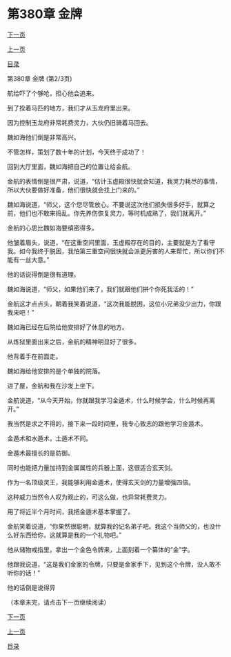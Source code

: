 <h1>第380章   金牌</h1>
            <div><p><a href="./1139_%E7%AC%AC380%E7%AB%A0_%E9%87%91%E7%89%8C.md">下一页</a></p><p><a href="./1137_%E7%AC%AC380%E7%AB%A0_%E9%87%91%E7%89%8C.md">上一页</a></p><p><a href="../">目录</a></p></div>
            <div><p>第380章   金牌 (第2/3页)</p><p>航给吓了个够呛，担心他会追来。</p><p>到了拴着马匹的地方，我们才从玉龙府里出来。</p><p>因为控制玉龙府非常耗费灵力，大伙仍旧骑着马回去。</p><p>魏如海他们倒是非常高兴。</p><p>不管怎样，策划了数十年的计划，今天终于成功了！</p><p>回到大厅里面，魏如海把自己的位置让给金航。</p><p>金航的表情倒是很严肃，说道，“估计玉虚殿很快就会知道，我灵力耗尽的事情，所以大伙要做好准备，他们很快就会找上门来的。”</p><p>魏如海说道，“师父，这个您尽管放心。不要说这次他们损失很多好手，就算之前，他们也不敢来捣乱。你先养伤恢复灵力，等时机成熟了，我们就离开。”</p><p>金航的心思比魏如海要缜密得多。</p><p>他皱着眉头，说道，“在这重空间里面，玉虚殿存在的目的，主要就是为了看守我。如今我终于脱困，我怕第三重空间很快就会派更厉害的人来帮忙，所以你们不能有一丝大意。”</p><p>他的话说得倒是很有道理。</p><p>魏如海说道，“师父，如果他们来了，我们就跟他们拼个你死我活的！”</p><p>金航这才点点头，朝着我笑着说道，“这次我能脱困，这位小兄弟没少出力，你跟我来吧！”</p><p>魏如海已经在后院给他安排好了休息的地方。</p><p>从炼狱里面出来之后，金航的精神明显好了很多。</p><p>他背着手在前面走。</p><p>魏如海给他安排的是个单独的院落。</p><p>进了屋，金航和我在沙发上坐下。</p><p>金航说道，“从今天开始，你就跟我学习金遁术，什么时候学会，什么时候再离开。”</p><p>我当然是求之不得的，接下来一段时间里，我专心致志的跟他学习金遁术。</p><p>金遁术和水遁术，土遁术不同。</p><p>金遁术最擅长的是防御。</p><p>同时也能把力量加持到金属属性的兵器上面，这很适合玄天剑。</p><p>作为一名顶级灵王，我能够利用金遁术，使得玄天剑的力量增强四倍。</p><p>这种威力当然令人叹为观止的，可这么做，也异常耗费灵力。</p><p>用了将近半个月时间，我把金遁术基本掌握了。</p><p>金航笑着说道，“你果然很聪明，就算我的记名弟子吧。我这个当师父的，也没什么好东西给你，这就算是我的一个礼物吧。”</p><p>他从储物戒指里，拿出一个金色令牌来，上面刻着一个纂体的“金”字。</p><p>他跟我说道，“这是我们金家的令牌，只要是金家手下，见到这个令牌，没人敢不听你的话！”</p><p>他的话倒是说得异</p><p>（本章未完，请点击下一页继续阅读）</p></div>
            <div><p><a href="./1139_%E7%AC%AC380%E7%AB%A0_%E9%87%91%E7%89%8C.md">下一页</a></p><p><a href="./1137_%E7%AC%AC380%E7%AB%A0_%E9%87%91%E7%89%8C.md">上一页</a></p><p><a href="../">目录</a></p></div>